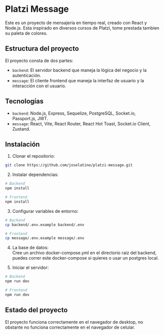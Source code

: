 # Platzi Message

Este es un proyecto de mensajería en tiempo real, creado con React y Node.js. Esta inspirado en diversos cursos de Platzi, tome prestada tambien su paleta de colores.

## Estructura del proyecto

El proyecto consta de dos partes:

- `backend`: El servidor backend que maneja la lógica del negocio y la autenticación.
- `message`: El cliente frontend que maneja la interfaz de usuario y la interacción con el usuario.

## Tecnologías

- `backend`: Node.js, Express, Sequelize, PostgreSQL, Socket.io, Passport.js, JWT.
- `message`: React, Vite, React Router, React Hot Toast, Socket.io Client, Zustand.

## Instalación

1. Clonar el repositorio:
```bash
git clone https://github.com/joselatino/platzi-message.git
```

2. Instalar dependencias:
```bash
# Backend
npm install

# Frontend
npm install
```

3. Configurar variables de entorno:
```bash
# Backend
cp backend/.env.example backend/.env

# Frontend
cp message/.env.example message/.env
```
4. La base de datos:\
Cree un archivo docker-compose.yml en el directorio raiz del backend, puedes correr este docker-compose si quieres o usar un postgres local.

5. Iniciar el servidor:
```bash
# Backend
npm run dev

# Frontend
npm run dev
```

## Estado del proyecto

El proyecto funciona correctamente en el navegador de desktop, no obstante no funciona correctamente en el navegador de celular.

